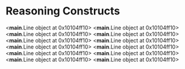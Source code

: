 # Reasoning Constructs

<__main__.Line object at 0x10104ff10>
<__main__.Line object at 0x10104ff10>
<__main__.Line object at 0x10104ff10>
<__main__.Line object at 0x10104ff10>
<__main__.Line object at 0x10104ff10>
<__main__.Line object at 0x10104ff10>
<__main__.Line object at 0x10104ff10>
<__main__.Line object at 0x10104ff10>
<__main__.Line object at 0x10104ff10>
<__main__.Line object at 0x10104ff10>
<__main__.Line object at 0x10104ff10>
<__main__.Line object at 0x10104ff10>
